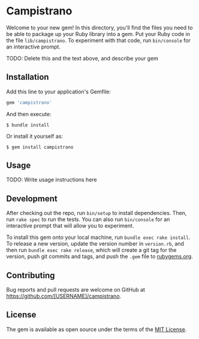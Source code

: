 # Campistrano

Welcome to your new gem! In this directory, you'll find the files you need to be able to package up your Ruby library into a gem. Put your Ruby code in the file `lib/campistrano`. To experiment with that code, run `bin/console` for an interactive prompt.

TODO: Delete this and the text above, and describe your gem

## Installation

Add this line to your application's Gemfile:

```ruby
gem 'campistrano'
```

And then execute:

    $ bundle install

Or install it yourself as:

    $ gem install campistrano

## Usage

TODO: Write usage instructions here

## Development

After checking out the repo, run `bin/setup` to install dependencies. Then, run `rake spec` to run the tests. You can also run `bin/console` for an interactive prompt that will allow you to experiment.

To install this gem onto your local machine, run `bundle exec rake install`. To release a new version, update the version number in `version.rb`, and then run `bundle exec rake release`, which will create a git tag for the version, push git commits and tags, and push the `.gem` file to [rubygems.org](https://rubygems.org).

## Contributing

Bug reports and pull requests are welcome on GitHub at https://github.com/[USERNAME]/campistrano.


## License

The gem is available as open source under the terms of the [MIT License](https://opensource.org/licenses/MIT).
